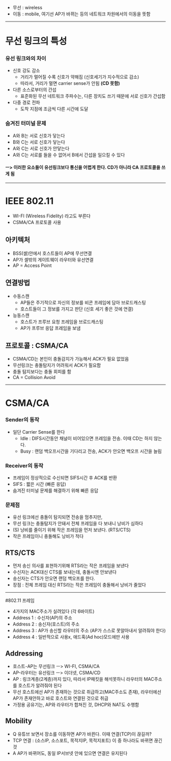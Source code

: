 - 무선 : wireless
- 이동 : mobile, 여기선 AP가 바뀌는 등의 네트워크 차원에서의 이동을 뜻함

---

# 무선 링크의 특성
### 유선 링크와의 차이
- 신호 강도 감소
  - 거리가 멀어질 수록 신호가 약해짐 (신호세기가 지수적으로 감소)
  - 따라서, 거리가 멀면 carrier sense가 안됨 **(CD 못함)**
- 다른 소스로부터의 간섭
  - 표준화된 무선 네트워크 주파수는, 다른 장치도 쓰기 때문에 서로 신호가 간섭함
- 다중 경로 전파
  - 도착 지점에 조금씩 다른 시간에 도달
### 숨겨진 터미널 문제
- A와 B는 서로 신호가 닿는다
- B와 C는 서로 신호가 닿는다
- A와 C는 서로 신호가 안닿는다
- A와 C는 서로를 들을 수 없어서 B에서 간섭을 일으킬 수 있다
#### ㅡ> 이러한 요소들이 유선링크보다 통신을 어렵게 한다. CD가 아니라 CA 프로토콜을 쓰게 됨

---

# IEEE 802.11
- WI-FI (Wireless Fidelity) 라고도 부른다
- CSMA/CA 프로토콜 사용
## 아키텍처
- BSS(셀)안에서 호스트들이 AP에 무선연결
- AP가 셀밖의 게이트웨이 라우터와 유선연결
- AP = Access Point
## 연결방법
- 수동스캔
  - AP들은 주기적으로 자신의 정보를 비콘 프레임에 담아 브로드캐스팅
  - 호스트들이 그 정보를 가지고 판단 (신호 세기 좋은 것에 연결)
- 능동스캔
  - 호스트가 프루브 요청 프레임을 브로드캐스팅
  - AP가 프루브 응답 프레임을 보냄
 ## 프로토콜 : CSMA/CA
 - CSMA/CD는 본인이 충돌감지가 가능해서 ACK가 필요 없었음
 - 무선링크는 충돌탐지가 어려워서 ACK가 필요함
 - 충돌 탐지보다는 충돌 회피를 함
 - CA = Collision Avoid

---

# CSMA/CA
### Sender의 동작
- 일단 Carrier Sense를 한다
  - Idle : DIFS시간동안 채널이 비어있으면 프레임을 전송. 이때 CD는 하지 않는다.
  - Busy : 랜덤 백오프시간을 기다리고 전송, ACK가 안오면 백오프 시간을 늘림
### Receiver의 동작
- 프레임이 정상적으로 수신되면 SIFS시간 후 ACK를 반환
- SIFS : 짧은 시간 (빠른 응답)
- 숨겨진 터미널 문제를 해결하기 위해 빠른 응답
### 문제점
- 유선 링크에선 충돌이 탐지되면 전송을 멈추지만,
- 무선 링크는 충돌탐지가 안돼서 전체 프레임을 다 보내니 낭비가 심하다
- (S) 낭비를 줄이기 위해 작은 프레임을 먼저 보낸다. (RTS/CTS)
- 작은 프레임이니 충돌해도 낭비가 적다
## RTS/CTS
- 먼저 송신 의사를 표현하기위해 RTS라는 작은 프레임을 보낸다
- 수신자는 ACK대신 CTS를 보내는데, 충돌시엔 안보낸다
- 송신자는 CTS가 안오면 랜덤 백오프를 한다.
- 장점 : 전체 프레임 대신 RTS라는 작은 프레임이 충돌해서 낭비가 줄었다

---

#802.11 프레임
- 4가지의 MAC주소가 실려있다 (각 6바이트)
- Address 1 : 수신자(AP)의 주소
- Address 2 : 송신자(호스트)의 주소
- Address 3 : AP가 송신할 라우터의 주소 (AP가 스스로 못알아내서 알려줘야 한다)
- Address 4 : 일반적으로 사용x, 애드혹(Ad hoc)모드에만 사용
## Addressing
- 호스트-AP는 무선링크 ㅡ> WI-FI, CSMA/CA
- AP-라우터는 유선링크 ㅡ> 이더넷, CSMA/CD
- AP : 링크계층(2계층)까지 있다, 따라서 IP패킷을 해석못하니 라우터의 MAC주소를 호스트가 알려줘야 된다
- 무선 호스트에선 AP가 존재하는 것으로 취급하고(MAC주소도 존재), 라우터에선 AP가 존재안하고 바로 호스트와 연결된 것으로 취급
- 가정용 공유기는, AP와 라우터가 합쳐진 것, DHCP와 NAT도 수행함
## Mobility
- Q 유튜브 보면서 장소를 이동하면 AP가 바뀐다. 이때 연결(TCP)이 끊길까?
- TCP 연결 : (소스IP, 소스포트, 목적지IP, 목적지포트) 이 중 하나라도 바뀌면 끊긴 것
- A AP가 바뀌어도, 동일 IP서브넷 안에 있으면 연결은 유지된다
